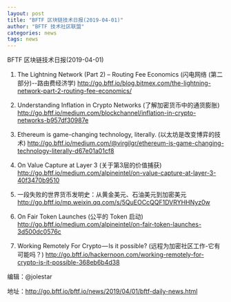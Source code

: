 ```yaml
---
layout: post
title: "BFTF 区块链技术日报(2019-04-01)"
author: "BFTF 技术社区联盟"
categories: news
tags: news
---
```


BFTF 区块链技术日报(2019-04-01)

1. The Lightning Network (Part 2) – Routing Fee Economics (闪电网络 (第二部分)--路由费经济学) <http://go.bftf.io/blog.bitmex.com/the-lightning-network-part-2-routing-fee-economics/>

2. Understanding Inflation in Crypto Networks (了解加密货币中的通货膨胀) <http://go.bftf.io/medium.com/blockchannel/inflation-in-crypto-networks-b957df30987e>

3. Ethereum is game-changing technology, literally. (以太坊是改变博弈的技术) <http://go.bftf.io/medium.com/@virgilgr/ethereum-is-game-changing-technology-literally-d67e01a01cf8>

4. On Value Capture at Layer 3 (关于第3层的价值捕获) <http://go.bftf.io/medium.com/alpineintel/on-value-capture-at-layer-3-40f3470b9510>

5. 一段失败的世界货币发明史：从黄金美元、石油美元到加密美元 <http://go.bftf.io/mp.weixin.qq.com/s/5QuEOCcQQF1DVRYHHNyz0w>

6. On Fair Token Launches (公平的 Token 启动) <http://go.bftf.io/medium.com/alpineintel/on-fair-token-launches-3d500dc0576c>

7. Working Remotely For Crypto — Is it possible? (远程为加密社区工作-它有可能吗？) <http://go.bftf.io/hackernoon.com/working-remotely-for-crypto-is-it-possible-368eb6b4d38>

   

编辑：@jolestar

地址：http://go.bftf.io/bftf.io/news/2019/04/01/bftf-daily-news.html

